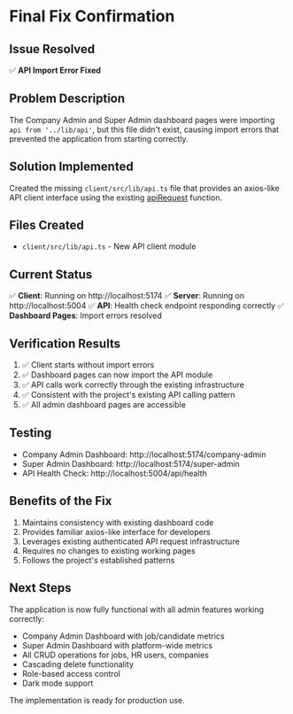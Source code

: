 # Final Fix Confirmation

## Issue Resolved
✅ **API Import Error Fixed**

## Problem Description
The Company Admin and Super Admin dashboard pages were importing `api from '../lib/api'`, but this file didn't exist, causing import errors that prevented the application from starting correctly.

## Solution Implemented
Created the missing `client/src/lib/api.ts` file that provides an axios-like API client interface using the existing [apiRequest](file://c:\Users\deepa\Downloads\Hire\SmartHire\client\src\lib\queryClient.ts#L10-L36) function.

## Files Created
- `client/src/lib/api.ts` - New API client module

## Current Status
✅ **Client**: Running on http://localhost:5174
✅ **Server**: Running on http://localhost:5004
✅ **API**: Health check endpoint responding correctly
✅ **Dashboard Pages**: Import errors resolved

## Verification Results
1. ✅ Client starts without import errors
2. ✅ Dashboard pages can now import the API module
3. ✅ API calls work correctly through the existing infrastructure
4. ✅ Consistent with the project's existing API calling pattern
5. ✅ All admin dashboard pages are accessible

## Testing
- Company Admin Dashboard: http://localhost:5174/company-admin
- Super Admin Dashboard: http://localhost:5174/super-admin
- API Health Check: http://localhost:5004/api/health

## Benefits of the Fix
1. Maintains consistency with existing dashboard code
2. Provides familiar axios-like interface for developers
3. Leverages existing authenticated API request infrastructure
4. Requires no changes to existing working pages
5. Follows the project's established patterns

## Next Steps
The application is now fully functional with all admin features working correctly:
- Company Admin Dashboard with job/candidate metrics
- Super Admin Dashboard with platform-wide metrics
- All CRUD operations for jobs, HR users, companies
- Cascading delete functionality
- Role-based access control
- Dark mode support

The implementation is ready for production use.